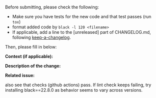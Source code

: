Before submitting, please check the following:

- Make sure you have tests for the new code and that test passes (run `tox`)
- format added code by `black -l 120 <filename>`
- If applicable, add a line to the [unreleased] part of CHANGELOG.md, following [keep-a-changelog](https://keepachangelog.com/en/1.0.0/).

Then, please fill in below:

**Context (if applicable):**

**Description of the change:**

**Related issue:**

also see that checks (github actions) pass.
If lint check keeps failing, try installing black==22.8.0 as behavior seems to vary across versions.
